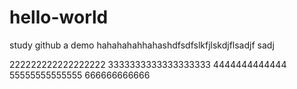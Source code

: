 # hello-world
study github a demo
  hahahahahhahashdfsdfslkfjlskdjflsadjf sadj 
  
  222222222222222222
  3333333333333333333
  4444444444444
  55555555555555
  666666666666
